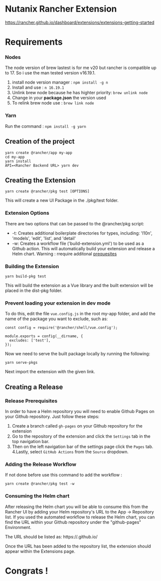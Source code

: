 # Nutanix Rancher Extension

https://rancher.github.io/dashboard/extensions/extensions-getting-started

# Requirements

### Nodes

The node version of brew lastest is for me v20 but rancher is compatible up to 17.
So i use the man tested version v16.19.1.

1. install node version manager : `npm install -g n`
2. Install and use : `n 16.19.1`
3. Unlink brew node because he has highter priority: `brew unlink node`
4. Change in your **package.json** the version used
5. To relink brew node use : `brew link node`

### Yarn

Run the command : `npm install -g yarn`

## Creation of the project

```
yarn create @rancher/app my-app
cd my-app
yarn install
API=<Rancher Backend URL> yarn dev
```

## Creating the Extension

```
yarn create @rancher/pkg test [OPTIONS]
```

This will create a new UI Package in the ./pkg/test folder.

### Extension Options

There are two options that can be passed to the @rancher/pkg script:

- -t: Creates additional boilerplate directories for types, including: 'l10n', 'models', 'edit', 'list', and 'detail'
- -w: Creates a workflow file ('build-extension.yml') to be used as a Github action. This will automatically build your extension and release a Helm chart. Warning : rrequire additonal [prequesites](https://rancher.github.io/dashboard/extensions/extensions-getting-started#creating-a-release)

### Building the Extension

```
yarn build-pkg test
```

This will build the extension as a Vue library and the built extension will be placed in the dist-pkg folder.

### Prevent loading your extension in dev mode

To do this, edit the file `vue.config.js` in the root my-app folder, and add the name of the package you want to exclude, such as:

```
const config = require('@rancher/shell/vue.config');

module.exports = config(__dirname, {
  excludes: ['test'],
});
```

Now we need to serve the built package locally by running the following:

```
yarn serve-pkgs
```

Next import the extension with the given link.

## Creating a Release

### Release Prerequisites

In order to have a Helm repository you will need to enable Github Pages on your Github repository. Just follow these steps:

1. Create a branch called `gh-pages` on your Github repository for the extension
2. Go to the repository of the extension and click the `Settings` tab in the top navigation bar.
3. Then on the left navigation bar of the settings page click the `Pages` tab.
   4.Lastly, select `GitHub Actions` from the `Source` dropdown.

### Adding the Release Workflow

If not done before use this command to add the workflow :

```
yarn create @rancher/pkg test -w
```

### Consuming the Helm chart

After releasing the Helm chart you will be able to consume this from the Rancher UI by adding your Helm repository's URL to the App -> Repository list. If you used the automated workflow to release the Helm chart, you can find the URL within your Github repository under the "github-pages" Environment.

The URL should be listed as: https://<organization>.github.io/<repository>

Once the URL has been added to the repository list, the extension should appear within the Extensions page.

# Congrats !
